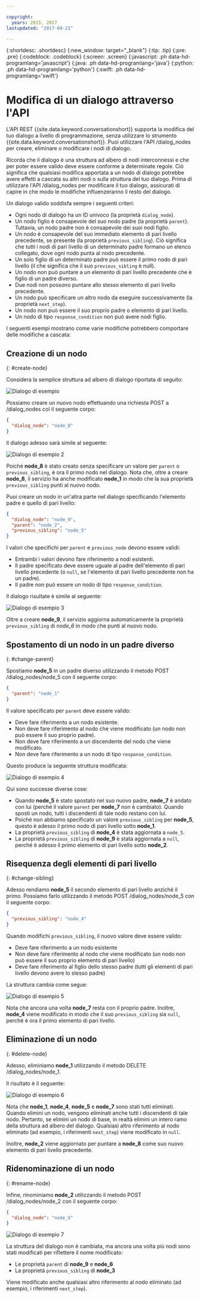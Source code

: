 ```yaml
---

copyright:
  years: 2015, 2017
lastupdated: "2017-09-21"

---
```


{:shortdesc: .shortdesc}
{:new_window: target="_blank"}
{:tip: .tip}
{:pre: .pre}
{:codeblock: .codeblock}
{:screen: .screen}
{:javascript: .ph data-hd-programlang='javascript'}
{:java: .ph data-hd-programlang='java'}
{:python: .ph data-hd-programlang='python'}
{:swift: .ph data-hd-programlang='swift'}

# Modifica di un dialogo attraverso l'API

L'API REST {{site.data.keyword.conversationshort}} supporta la modifica del tuo dialogo a livello di programmazione, senza utilizzare lo strumento {{site.data.keyword.conversationshort}}. Puoi utilizzare l'API /dialog_nodes per creare, eliminare o modificare i nodi di dialogo. 

Ricorda che il dialogo è una struttura ad albero di nodi interconnessi e che per poter essere valido deve essere conforme a determinate regole. Ciò significa che qualsiasi modifica apportata a un nodo di dialogo potrebbe avere effetti a cascata su altri nodi o sulla struttura del tuo dialogo. Prima di utilizzare l'API /dialog_nodes per modificare il tuo dialogo, assicurati di capire in che modo le modifiche influenzeranno il resto del dialogo.

Un dialogo valido soddisfa sempre i seguenti criteri:

- Ogni nodo di dialogo ha un ID univoco (la proprietà `dialog_node`).
- Un nodo figlio è consapevole del suo nodo padre (la proprietà `parent`). Tuttavia, un nodo padre non è consapevole dei suoi nodi figlio.
- Un nodo è consapevole del suo immediato elemento di pari livello precedente, se presente (la proprietà `previous_sibling`). Ciò significa che tutti i nodi di pari livello di un determinato padre formano un elenco collegato, dove ogni nodo punta al nodo precedente.
- Un solo figlio di un determinato padre può essere il primo nodo di pari livello (il che significa che il suo `previous_sibling` è null).
- Un nodo non può puntare a un elemento di pari livello precedente che è figlio di un padre diverso.
- Due nodi non possono puntare allo stesso elemento di pari livello precedente.
- Un nodo può specificare un altro nodo da eseguire successivamente (la proprietà `next_step`).
- Un nodo non può essere il suo proprio padre o elemento di pari livello.
- Un nodo di tipo `response_condition` non può avere nodi figlio.

I seguenti esempi mostrano come varie modifiche potrebbero comportare delle modifiche a cascata:

## Creazione di un nodo
{: #create-node}

Considera la semplice struttura ad albero di dialogo riportata di seguito:

![Dialogo di esempio](images/dialog_api_1.png)

Possiamo creare un nuovo nodo effettuando una richiesta POST a /dialog_nodes col il seguente corpo:

```json
{
  "dialog_node": "node_8"
}
```

Il dialogo adesso sarà simile al seguente:

![Dialogo di esempio 2](images/dialog_api_2.png)

Poiché **node_8** è stato creato senza specificare un valore per `parent` o `previous_sibling`, è ora il primo nodo nel dialogo. Nota che, oltre a creare **node_8**, il servizio ha anche modificato **node_1** in modo che la sua proprietà `previous_sibling` punti al nuovo nodo.

Puoi creare un nodo in un'altra parte nel dialogo specificando l'elemento padre e quello di pari livello:

```json
{
  "dialog_node": "node_9",
  "parent": "node_2",
  "previous_sibling": "node_5"
}
```

I valori che specifichi per `parent` e `previous_node` devono essere validi:

- Entrambi i valori devono fare riferimento a nodi esistenti.
- Il padre specificato deve essere uguale al padre dell'elemento di pari livello precedente (o `null`, se l'elemento di pari livello precedente non ha un padre).
- Il padre non può essere un nodo di tipo `response_condition`.

Il dialogo risultate è simile al seguente:

![Dialogo di esempio 3](images/dialog_api_3.png)

Oltre a creare **node_9**, il servizio aggiorna automaticamente la proprietà `previous_sibling` di *node_6* in modo che punti al nuovo nodo.

## Spostamento di un nodo in un padre diverso
{: #change-parent}

Spostiamo **node_5** in un padre diverso utilizzando il metodo POST /dialog_nodes/node_5 con il seguente corpo:

```json
{
  "parent": "node_1"
}
```

Il valore specificato per `parent` deve essere valido:
- Deve fare riferimento a un nodo esistente.
- Non deve fare riferimento al nodo che viene modificato (un nodo non può essere il suo proprio padre).
- Non deve fare riferimento a un discendente del nodo che viene modificato.
- Non deve fare riferimento a un nodo di tipo `response_condition`.

Questo produce la seguente struttura modificata:

![Dialogo di esempio 4](images/dialog_api_4.png)

Qui sono successe diverse cose:
- Quando **node_5** è stato spostato nel suo nuovo padre, **node_7** è andato con lui (perché il valore `parent` per **node_7** non è cambiato). Quando sposti un nodo, tutti i discendenti di tale nodo restano con lui.
- Poiché non abbiamo specificato un valore `previous_sibling` per **node_5**, questo è adesso il primo nodo di pari livello sotto **node_1**.
- La proprietà `previous_sibling` di **node_4** è stata aggiornata a `node_5`.
- La proprietà `previous_sibling` di **node_9** è stata aggiornata a `null`, perché è adesso il primo elemento di pari livello sotto **node_2**.

## Risequenza degli elementi di pari livello
{: #change-sibling}

Adesso rendiamo **node_5** il secondo elemento di pari livello anziché il primo. Possiamo farlo utilizzando il metodo POST /dialog_nodes/node_5 con il seguente corpo:

```json
{
  "previous_sibling": "node_4"
}
```

Quando modifichi `previous_sibling`, il nuovo valore deve essere valido:
- Deve fare riferimento a un nodo esistente
- Non deve fare riferimento al nodo che viene modificato (un nodo non può essere il suo proprio elemento di pari livello)
- Deve fare riferimento al figlio dello stesso padre (tutti gli elementi di pari livello devono avere lo stesso padre)

La struttura cambia come segue:

![Dialogo di esempio 5](images/dialog_api_5.png)

Nota che ancora una volta **node_7** resta con il proprio padre. Inoltre, **node_4** viene modificato in modo che il suo `previous_sibling` sia `null`, perché è ora il primo elemento di pari livello.

## Eliminazione di un nodo
{: #delete-node}

Adesso, eliminiamo **node_1** utilizzando il metodo DELETE /dialog_nodes/node_1.

Il risultato è il seguente:

![Dialogo di esempio 6](images/dialog_api_6.png)

Nota che **node_1**, **node_4**, **node_5** e **node_7** sono stati tutti eliminati. Quando elimini un nodo, vengono eliminati anche tutti i discendenti di tale nodo. Pertanto, se elimini un nodo di base, in realtà elimini un intero ramo della struttura ad albero del dialogo. Qualsiasi altro riferimento al nodo eliminato (ad esempio, i riferimenti `next_step`) viene modificato in `null`.

Inoltre, **node_2** viene aggiornato per puntare a **node_8** come suo nuovo elemento di pari livello precedente.

## Ridenominazione di un nodo
{: #rename-node}

Infine, rinominiamo **node_2** utilizzando il metodo POST /dialog_nodes/node_2 con il seguente corpo:

```json
{
  "dialog_node": "node_X"
}
```

![Dialogo di esempio 7](images/dialog_api_7.png)

La struttura del dialogo non è cambiata, ma ancora una volta più nodi sono stati modificati per riflettere il nome modificato:

- Le proprietà `parent` di **node_9** e **node_6**
- La proprietà `previous_sibling` di **node_3**

Viene modificato anche qualsiasi altro riferimento al nodo eliminato (ad esempio, i riferimenti `next_step`).
